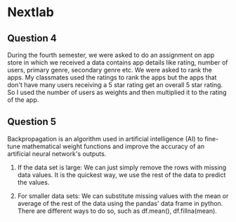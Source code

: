 # Nextlab


## Question 4
During the fourth semester, we were asked to do an assignment on app store in which we received a data contains app details like rating, number of users, primary genre, secondary genre etc. We were asked to rank the apps. My classmates used the ratings to rank the apps but the apps that don't have many users receiving a 5 star rating get an overall 5 star rating. So I used the number of users as weights and then multiplied it to the rating of the app.

## Question 5
Backpropagation is an algorithm used in artificial intelligence (AI) to fine-tune mathematical weight functions and improve the accuracy of an artificial neural network's outputs.

1. If the data set is large:
We can just simply remove the rows with missing data values.
It is the quickest way, we use the rest of the data to predict the values.

2. For smaller data sets:
We can substitute missing values with the mean or average of the rest of the data using the pandas' data frame in python. There are different ways to do so, such as df.mean(), df.fillna(mean).
